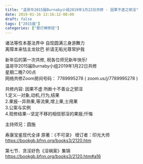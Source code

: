 ```yaml
---
title: "温哥华2015届Burnaby小组2019年1月22日共修 - 因果不虚之邪淫"
date: 2019-01-16 13:16:12-08:00
draft: false
tags: ["2015届"]
categories: ["慧灯禅修班"]
---
```

诸法等性本基法界中 自现圆满三身游舞力  
离障本来怙主龙钦巴 祈请无垢光尊常护我

新年后的第一次共修, 祝各位师兄新年快乐!  
温哥华2015届Burnaby小组2019年1月22日共修  
星期二晚7:00点  
网络共修Zoom房间号码： 7789995278 ( zoom.us/j/7789995278 )

共修内容:
因果不虚 所断十不善业之邪淫  
1.定义--对象,动机,行为,结果  
2.果报--异熟果,等流果,增上果,士用果  
3.公案与实例  
4.观修结果--坚定不移的相信邪淫的果报;忏悔  

主持师兄：圆施

寿康宝鉴现代全译
原著：《不可录》
增订者：印光大师
https://bookgb.bfnn.org/books3/2120.htm

第七节．贪淫好色《淫祸案》集锦
https://bookgb.bfnn.org/books3/2120.htm#a16
